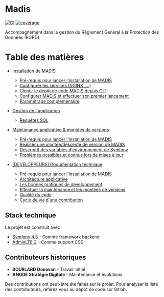 # Madis


[![CI](https://gitlab.com/soluris/madis/badges/master/pipeline.svg?style=flat)](https://example.gitlab.com/soluris/madis/badges/commits/master)
[![coverage](https://gitlab.com/soluris/madis/badges/master/coverage.svg?style=flat)](https://gitlab.com/soluris/madis/)

Accompagnement dans la gestion du Règlement Général à la Protection des Données (RGPD). 

# Table des matières

- [Installation de MADIS](doc/installation)
    - [Pré-requis pour lancer l'installation de MADIS](doc/installation/1-pre-requis.md)
    - [Configurer les services (NGINX, ...)](doc/installation/2-configurer-les-services.md)
    - [Cloner le dépôt de code MADIS depuis GIT](doc/installation/3-cloner-le-depot-git-de-madis.md)
    - [Configurer MADIS et effectuer son premier lancement](doc/installation/4-premiere-configuration-de-madis.md)
    - [Paramétrage complémentaire](doc/installation/5-parametrages-complementaires.md)
    
- [Gestion de l'application](doc/gestion-application)
    - [Requêtes SQL](doc/gestion-application/1-requetes-sql.md)

- [Maintenance applicative & montées de versions](doc/maintenance-applicative)
    - [Pré-requis pour lancer l'installation de MADIS](doc/maintenance-applicative/1-pre-requis.md)
    - [Réaliser une montée/descente de version de MADIS](doc/maintenance-applicative/2-realiser-une-montee-de-version.md)
    - [Descriptif des variables d'environnement de Symfony](doc/maintenance-applicative/4-descriptif-variables-environement-symfony.md)
    - [Problèmes possibles et connus lors de mises à jour](doc/maintenance-applicative/3-problemes-possible-lors-de-mises-a-jour.md)
    
- [[DEVELOPPEURS] Documentation technique](doc/developpement)
    - [Pré-requis pour lancer l'installation de MADIS](doc/developpement/1-pre-requis.md)
    - [Architecture applicative](doc/developpement/2-architecture-applicative.md)
    - [Les bonnes pratiques de développement](doc/developpement/3-bonnes-pratiques-de-developpement.md)
    - [Effectuer la maintenance et les montées de versions](doc/developpement/4-maintenance-et-montee-de-version.md)
    - [Qualité du code](doc/developpement/5-qualite-de-code.md)
    - [Cycle de vie d'une contribution](doc/developpement/6-cycle-de-vie-contribution.md)

## Stack technique
Le projet est construit avec :
* [Symfony 4.3](http://symfony.com/doc/current/index.html) - Comme framework backend
* [AdminLTE 2](https://adminlte.io/) - Comme support CSS

## Contributeurs historiques
* __BOURLARD Donovan__ - Travail initial
* __ANODE Stratégie Digitale__ - Maintenance et évolutions

Des contributions ont peut-être été faites sur le projet.
Pour analyser la liste des contributeurs, référez vous au dépôt de code sur Gitlab.  
